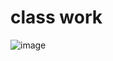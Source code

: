 # class work

![image](https://github.com/user-attachments/assets/8a93a0ba-3fc4-4083-974a-51cbf8c5c575)
